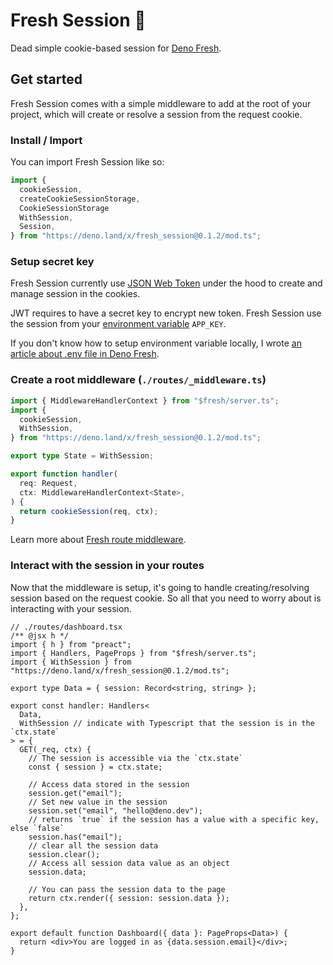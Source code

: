 # Fresh Session 🍋

Dead simple cookie-based session for [Deno Fresh](https://fresh.deno.dev).

## Get started

Fresh Session comes with a simple middleware to add at the root of your project,
which will create or resolve a session from the request cookie.

### Install / Import

You can import Fresh Session like so:

```ts
import {
  cookieSession,
  createCookieSessionStorage,
  CookieSessionStorage
  WithSession,
  Session,
} from "https://deno.land/x/fresh_session@0.1.2/mod.ts";
```

### Setup secret key

Fresh Session currently use [JSON Web Token](https://jwt.io/) under the hood to
create and manage session in the cookies.

JWT requires to have a secret key to encrypt new token. Fresh Session use the
session from your [environment variable](https://deno.land/std/dotenv/load.ts)
`APP_KEY`.

If you don't know how to setup environment variable locally, I wrote
[an article about .env file in Deno Fresh](https://xstevenyung.com/blog/read-.env-file-in-deno-fresh).

### Create a root middleware (`./routes/_middleware.ts`)

```ts
import { MiddlewareHandlerContext } from "$fresh/server.ts";
import {
  cookieSession,
  WithSession,
} from "https://deno.land/x/fresh_session@0.1.2/mod.ts";

export type State = WithSession;

export function handler(
  req: Request,
  ctx: MiddlewareHandlerContext<State>,
) {
  return cookieSession(req, ctx);
}
```

Learn more about
[Fresh route middleware](https://fresh.deno.dev/docs/concepts/middleware).

### Interact with the session in your routes

Now that the middleware is setup, it's going to handle creating/resolving
session based on the request cookie. So all that you need to worry about is
interacting with your session.

```tsx
// ./routes/dashboard.tsx
/** @jsx h */
import { h } from "preact";
import { Handlers, PageProps } from "$fresh/server.ts";
import { WithSession } from "https://deno.land/x/fresh_session@0.1.2/mod.ts";

export type Data = { session: Record<string, string> };

export const handler: Handlers<
  Data,
  WithSession // indicate with Typescript that the session is in the `ctx.state`
> = {
  GET(_req, ctx) {
    // The session is accessible via the `ctx.state`
    const { session } = ctx.state;

    // Access data stored in the session
    session.get("email");
    // Set new value in the session
    session.set("email", "hello@deno.dev");
    // returns `true` if the session has a value with a specific key, else `false`
    session.has("email");
    // clear all the session data
    session.clear();
    // Access all session data value as an object
    session.data;

    // You can pass the session data to the page
    return ctx.render({ session: session.data });
  },
};

export default function Dashboard({ data }: PageProps<Data>) {
  return <div>You are logged in as {data.session.email}</div>;
}
```
